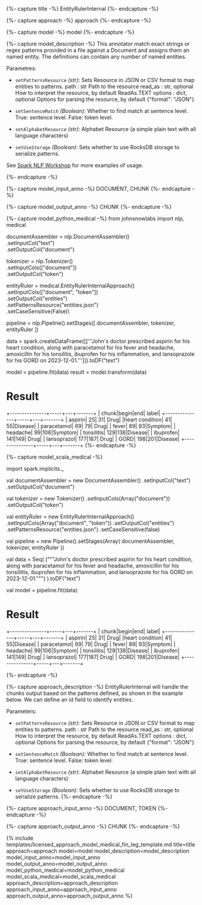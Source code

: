{%- capture title -%}
EntityRulerInternal
{%- endcapture -%}

{%- capture approach -%}
approach
{%- endcapture -%}

{%- capture model -%}
model
{%- endcapture -%}

{%- capture model_description -%}
This annotator match exact strings or regex patterns provided in a file against a Document and assigns them an named entity. The definitions can contain any number of named entities.

Parametres:
- `setPatternsResource` *(str)*: Sets Resource in JSON or CSV format to map entities to patterns.
        path : str
            Path to the resource
        read_as : str, optional
            How to interpret the resource, by default ReadAs.TEXT
        options : dict, optional
            Options for parsing the resource, by default {"format": "JSON"}

- `setSentenceMatch` *(Boolean)*: Whether to find match at sentence level. True: sentence level. False: token level.

- `setAlphabetResource` *(str)*: Alphabet Resource (a simple plain text with all language characters)

- `setUseStorage` *(Boolean)*: Sets whether to use RocksDB storage to serialize patterns.

See [Spark NLP Workshop](https://colab.research.google.com/github/JohnSnowLabs/spark-nlp-workshop/blob/master/tutorials/Certification_Trainings/Healthcare/40.Rule_Based_Entity_Matchers.ipynb) for more examples of usage.

{%- endcapture -%}

{%- capture model_input_anno -%}
DOCUMENT, CHUNK
{%- endcapture -%}

{%- capture model_output_anno -%}
CHUNK
{%- endcapture -%}

{%- capture model_python_medical -%}
from johnsnowlabs import nlp, medical

documentAssembler = nlp.DocumentAssembler()\
    .setInputCol("text")\
    .setOutputCol("document")

tokenizer = nlp.Tokenizer()\
    .setInputCols(["document"])\
    .setOutputCol("token")

entityRuler = medical.EntityRulerInternalApproach()\
    .setInputCols(["document", "token"])\
    .setOutputCol("entities")\
    .setPatternsResource("entities.json")\
    .setCaseSensitive(False)\

pipeline = nlp.Pipeline().setStages([
    documentAssembler,
    tokenizer,
    entityRuler
])

data = spark.createDataFrame([['''John's doctor prescribed aspirin for his heart condition, along with paracetamol for his fever and headache, amoxicillin for his tonsilitis, ibuprofen for his inflammation, and lansoprazole for his GORD on 2023-12-01.''']]).toDF("text")

model = pipeline.fit(data)
result = model.transform(data)

# Result
+---------------+-----+---+-------+
|          chunk|begin|end|  label|
+---------------+-----+---+-------+
|        aspirin|   25| 31|   Drug|
|heart condition|   41| 55|Disease|
|    paracetamol|   69| 79|   Drug|
|          fever|   89| 93|Symptom|
|       headache|   99|106|Symptom|
|     tonsilitis|  129|138|Disease|
|      ibuprofen|  141|149|   Drug|
|    lansoprazol|  177|187|   Drug|
|           GORD|  198|201|Disease|
+---------------+-----+---+-------+
{%- endcapture -%}


{%- capture model_scala_medical -%}
 
import spark.implicits._

val documentAssembler = new DocumentAssembler()
  .setInputCol("text")
  .setOutputCol("document")

val tokenizer = new Tokenizer()
  .setInputCols(Array("document"))
  .setOutputCol("token")

val entityRuler = new EntityRulerInternalApproach()
  .setInputCols(Array("document", "token"))
  .setOutputCol("entities")
  .setPatternsResource("entities.json")
  .setCaseSensitive(false)

val pipeline = new Pipeline().setStages(Array(
  documentAssembler,
  tokenizer,
  entityRuler
))

val data = Seq(
  ("""John's doctor prescribed aspirin for his heart condition, along with paracetamol for his fever and headache, amoxicillin for his tonsillitis, ibuprofen for his inflammation, and lansoprazole for his GORD on 2023-12-01.""")
).toDF("text")

val model = pipeline.fit(data)

# Result
+---------------+-----+---+-------+
|          chunk|begin|end|  label|
+---------------+-----+---+-------+
|        aspirin|   25| 31|   Drug|
|heart condition|   41| 55|Disease|
|    paracetamol|   69| 79|   Drug|
|          fever|   89| 93|Symptom|
|       headache|   99|106|Symptom|
|     tonsilitis|  129|138|Disease|
|      ibuprofen|  141|149|   Drug|
|    lansoprazol|  177|187|   Drug|
|           GORD|  198|201|Disease|
+---------------+-----+---+-------+

{%- endcapture -%}

{%- capture approach_description -%}
EntityRulerInternal will handle the chunks output based on the patterns defined, as shown in the example below. We can define an id field to identify entities.

Parameters:

- `setPatternsResource` *(str)*: Sets Resource in JSON or CSV format to map entities to patterns.
        path : str
            Path to the resource
        read_as : str, optional
            How to interpret the resource, by default ReadAs.TEXT
        options : dict, optional
            Options for parsing the resource, by default {"format": "JSON"}

- `setSentenceMatch` *(Boolean)*: Whether to find match at sentence level. True: sentence level. False: token level.

- `setAlphabetResource` *(str)*: Alphabet Resource (a simple plain text with all language characters)

- `setUseStorage` *(Boolean)*: Sets whether to use RocksDB storage to serialize patterns.
{%- endcapture -%}

{%- capture approach_input_anno -%}
DOCUMENT, TOKEN
{%- endcapture -%}

{%- capture approach_output_anno -%}
CHUNK
{%- endcapture -%}

{% include templates/licensed_approach_model_medical_fin_leg_template.md
title=title
approach=approach
model=model
model_description=model_description
model_input_anno=model_input_anno
model_output_anno=model_output_anno
model_python_medical=model_python_medical
model_scala_medical=model_scala_medical
approach_description=approach_description
approach_input_anno=approach_input_anno
approach_output_anno=approach_output_anno
%}
